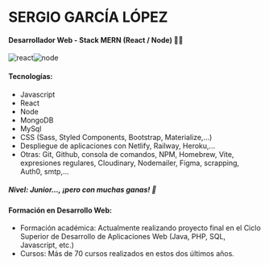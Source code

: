 # SERGIO GARCÍA LÓPEZ

#### Desarrollador Web - Stack MERN (React / Node) 👨‍💻

![react](https://images.pexels.com/photos/11035471/pexels-photo-11035471.jpeg?auto=compress&cs=tinysrgb&w=300)![node](https://images.pexels.com/photos/11035380/pexels-photo-11035380.jpeg?auto=compress&cs=tinysrgb&w=300)

#### Tecnologías:

- Javascript
- React
- Node
- MongoDB
- MySql
- CSS (Sass, Styled Components, Bootstrap, Materialize,...)
- Despliegue de aplicaciones con Netlify, Railway, Heroku,...
- Otras: Git, Github, consola de comandos, NPM, Homebrew, Vite, expresiones regulares, Cloudinary, Nodemailer, Figma, scrapping, Auth0, smtp,...

##### Nivel: Junior..., ¡pero con muchas ganas! 💪

#### Formación en Desarrollo Web: 
- Formación académica: Actualmente realizando proyecto final en el Ciclo Superior de Desarrollo de Aplicaciones Web (Java, PHP, SQL, Javascript, etc.)
- Cursos: Más de 70 cursos realizados en estos dos últimos años.
